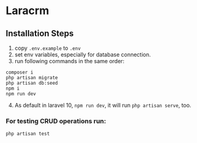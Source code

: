 # Laracrm

## Installation Steps
1. copy `.env.example` to `.env`
2. set env variables, especially for database connection.
3. run following commands in the same order:
```shell
composer i
php artisan migrate
php artisan db:seed
npm i
npm run dev
```
4. As default in laravel 10, `npm run dev`, it will run `php artisan serve`, too.

### For testing CRUD operations run:
```shell
php artisan test
```



